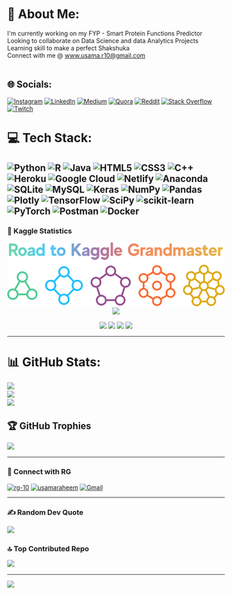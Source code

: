 # 💫 About Me:
I'm currently working on my FYP - Smart Protein Functions Predictor<br>Looking to collaborate on Data Science and data Analytics Projects<br>Learning skill to make a perfect Shakshuka<br>Connect with me @ www.usama.r10@gmail.com<br><br>


## 🌐 Socials:
[![Instagram](https://img.shields.io/badge/Instagram-%23E4405F.svg?logo=Instagram&logoColor=white)](https://instagram.com/@usamaraheem_) [![LinkedIn](https://img.shields.io/badge/LinkedIn-%230077B5.svg?logo=linkedin&logoColor=white)](https://linkedin.com/in/https://www.linkedin.com/in/usama-raheem-7ba273143/) [![Medium](https://img.shields.io/badge/Medium-12100E?logo=medium&logoColor=white)](https://medium.com/@@RG-10) [![Quora](https://img.shields.io/badge/Quora-%23B92B27.svg?logo=Quora&logoColor=white)](https://quora.com/profile/Usama-323) [![Reddit](https://img.shields.io/badge/Reddit-%23FF4500.svg?logo=Reddit&logoColor=white)](https://reddit.com/user/RG-10) [![Stack Overflow](https://img.shields.io/badge/-Stackoverflow-FE7A16?logo=stack-overflow&logoColor=white)]([https://stackoverflow.com/users/user:12153301](https://stackoverflow.com/users/12153301/usama-raheem)) [![Twitch](https://img.shields.io/badge/Twitch-%239146FF.svg?logo=Twitch&logoColor=white)](https://twitch.tv/red) 

# 💻 Tech Stack:
![Python](https://img.shields.io/badge/python-3670A0?style=flat&logo=python&logoColor=ffdd54) ![R](https://img.shields.io/badge/r-%23276DC3.svg?style=flat&logo=r&logoColor=white) ![Java](https://img.shields.io/badge/java-%23ED8B00.svg?style=flat&logo=java&logoColor=white) ![HTML5](https://img.shields.io/badge/html5-%23E34F26.svg?style=flat&logo=html5&logoColor=white) ![CSS3](https://img.shields.io/badge/css3-%231572B6.svg?style=flat&logo=css3&logoColor=white) ![C++](https://img.shields.io/badge/c++-%2300599C.svg?style=flat&logo=c%2B%2B&logoColor=white) ![Heroku](https://img.shields.io/badge/heroku-%23430098.svg?style=flat&logo=heroku&logoColor=white) ![Google Cloud](https://img.shields.io/badge/Google%20Cloud-%234285F4.svg?style=flat&logo=google-cloud&logoColor=white) ![Netlify](https://img.shields.io/badge/netlify-%23000000.svg?style=flat&logo=netlify&logoColor=#00C7B7) ![Anaconda](https://img.shields.io/badge/Anaconda-%2344A833.svg?style=flat&logo=anaconda&logoColor=white) ![SQLite](https://img.shields.io/badge/sqlite-%2307405e.svg?style=flat&logo=sqlite&logoColor=white) ![MySQL](https://img.shields.io/badge/mysql-%2300f.svg?style=flat&logo=mysql&logoColor=white) ![Keras](https://img.shields.io/badge/Keras-%23D00000.svg?style=flat&logo=Keras&logoColor=white) ![NumPy](https://img.shields.io/badge/numpy-%23013243.svg?style=flat&logo=numpy&logoColor=white) ![Pandas](https://img.shields.io/badge/pandas-%23150458.svg?style=flat&logo=pandas&logoColor=white) ![Plotly](https://img.shields.io/badge/Plotly-%233F4F75.svg?style=flat&logo=plotly&logoColor=white) ![TensorFlow](https://img.shields.io/badge/TensorFlow-%23FF6F00.svg?style=flat&logo=TensorFlow&logoColor=white) ![SciPy](https://img.shields.io/badge/SciPy-%230C55A5.svg?style=flat&logo=scipy&logoColor=%white) ![scikit-learn](https://img.shields.io/badge/scikit--learn-%23F7931E.svg?style=flat&logo=scikit-learn&logoColor=white) ![PyTorch](https://img.shields.io/badge/PyTorch-%23EE4C2C.svg?style=flat&logo=PyTorch&logoColor=white) ![Postman](https://img.shields.io/badge/Postman-FF6C37?style=flat&logo=postman&logoColor=white) ![Docker](https://img.shields.io/badge/docker-%230db7ed.svg?style=flat&logo=docker&logoColor=white)
----
<h3 align="left">🥇 Kaggle Statistics</h3>

<center><img src  = "./assets/road-kaggle.png"></center>

<div align="center">
  <a href="https://www.kaggle.com/usamaraheem"><img src="https://road-to-kaggle-grandmaster.vercel.app/api/simple/usamaraheem" /></a>
</div>

<p align="center">
  <img src="https://road-to-kaggle-grandmaster.vercel.app/api/badges/usamaraheem/competitions" />
  <img src="https://road-to-kaggle-grandmaster.vercel.app/api/badges/usamaraheem/dataset" />
  <img src="https://road-to-kaggle-grandmaster.vercel.app/api/badges/usamaraheem/notebook" />
  <img src="https://road-to-kaggle-grandmaster.vercel.app/api/badges/usamaraheem/discussion" />
</p>

----
# 📊 GitHub Stats:
![](https://github-readme-stats.vercel.app/api?username=RG-10&theme=radical&hide_border=false&include_all_commits=true&count_private=true)<br/>
![](https://github-readme-streak-stats.herokuapp.com/?user=RG-10&theme=radical&hide_border=false)<br/>
![](https://github-readme-stats.vercel.app/api/top-langs/?username=RG-10&theme=radical&hide_border=false&include_all_commits=true&count_private=true&layout=compact)

## 🏆 GitHub Trophies
![](https://github-profile-trophy.vercel.app/?username=RG-10&theme=tokyonight&no-frame=false&no-bg=false&margin-w=4)

----

<h3 align="left">📇 Connect with RG</h3>
<p align="left">
<a href="https://linkedin.com/in/usamaraheem" target="blank"><img align="center" src="https://raw.githubusercontent.com/rahuldkjain/github-profile-readme-generator/master/src/images/icons/Social/linked-in-alt.svg" alt="rg-10" height="30" width="40" /></a>
<a href="https://kaggle.com/usamaraheem" target="blank"><img align="center" src="https://raw.githubusercontent.com/rahuldkjain/github-profile-readme-generator/master/src/images/icons/Social/kaggle.svg" alt="usamaraheem" height="30" width="40" /></a>
<a href="mailto:usamaraheem.007@gmail.com?" target="blank"><img align="center" src="https://upload.wikimedia.org/wikipedia/commons/7/7e/Gmail_icon_%282020%29.svg" alt="Gmail" height="30" width="40" /></a>
</p>

----

### ✍️ Random Dev Quote
![](https://quotes-github-readme.vercel.app/api?type=horizontal&theme=radical)

### 🔝 Top Contributed Repo
![](https://github-contributor-stats.vercel.app/api?username=RG-10&limit=5&theme=radical&combine_all_yearly_contributions=true)

---
[![](https://visitcount.itsvg.in/api?id=RG-10&icon=0&color=0)](https://visitcount.itsvg.in)

<!-- Proudly created with GPRM ( https://gprm.itsvg.in ) -->
